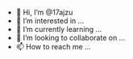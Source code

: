 - 👋 Hi, I’m @17ajzu
- 👀 I’m interested in ...
- 🌱 I’m currently learning ...
- 💞️ I’m looking to collaborate on ...
- 📫 How to reach me ...

<!---
17ajzu/17ajzu is a ✨ special ✨ repository because its `README.md` (this file) appears on your GitHub profile.
You can click the Preview link to take a look at your changes.
--->
